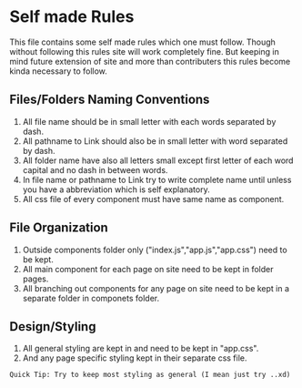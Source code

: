 # Self made Rules

This file contains some self made rules which one must follow. Though without following this rules site will work completely fine. But keeping in mind future extension of site and more than contributers this rules become kinda necessary to follow.

## Files/Folders Naming Conventions

1. All file name should be in small letter with each words separated by dash.
2. All pathname to Link should also be in small letter with word separated by dash.
3. All folder name have also all letters small except first letter of each word capital and no dash in between words.
4. In file name or pathname to Link try to write complete name until unless you have a abbreviation which is self explanatory.
5. All css file of every component must have same name as component.

## File Organization

1. Outside components folder only ("index.js","app.js","app.css") need to be kept.
2. All main component for each page on site need to be kept in folder pages.
3. All branching out components for any page on site need to be kept in a separate folder in componets folder.

## Design/Styling

1. All general styling are kept in and need to be kept in "app.css".
2. And any page specific styling kept in their separate css file.

`Quick Tip: Try to keep most styling as general (I mean just try ..xd) `
